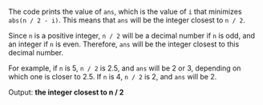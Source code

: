 The code prints the value of `ans`, which is the value of `i` that minimizes `abs(n / 2 - i)`. This means that `ans` will be the integer closest to `n / 2`.

Since `n` is a positive integer, `n / 2` will be a decimal number if `n` is odd, and an integer if `n` is even. Therefore, `ans` will be the integer closest to this decimal number.

For example, if `n` is 5, `n / 2` is 2.5, and `ans` will be 2 or 3, depending on which one is closer to 2.5. If `n` is 4, `n / 2` is 2, and `ans` will be 2.

Output: **the integer closest to n / 2**